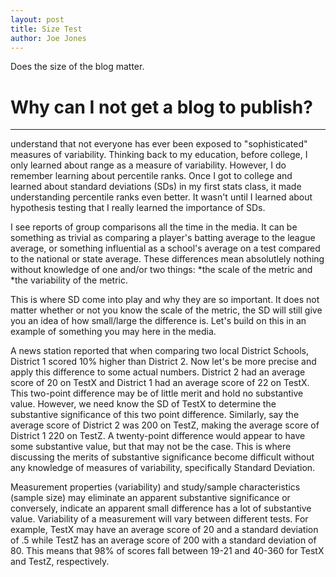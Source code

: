 ```yaml
---
layout: post
title: Size Test
author: Joe Jones
---
```


Does the size of the blog matter.

# Why can I not get a blog to publish?
-----

 understand that not everyone has ever been exposed to "sophisticated" measures of variability. Thinking back to my education, before college, I only learned about range as a measure of variability. However, I do remember learning about percentile ranks. Once I got to college and learned about standard deviations (SDs) in my first stats class, it made understanding percentile ranks even better. It wasn't until I learned about hypothesis testing that I really learned the importance of SDs. 

I see reports of group comparisons all the time in the media. It can be something as trivial as comparing a player's batting average to the league average, or something influential as a school's average on a test compared to the national or state average. These differences mean absolutlely nothing without knowledge of one and/or two things: 
*the scale of the metric and 
*the variability of the metric. 

This is where SD come into play and why they are so important. It does not matter whether or not you know the scale of the metric, the SD will still give you an idea of how small/large the difference is. Let's build on this in an example of something you may here in the media.

A news station reported that when comparing two local District Schools, District 1 scored 10% higher than District 2. Now let's be more precise and apply this difference to some actual numbers. District 2 had an average score of 20 on TestX and District 1 had an average score of 22 on TestX. This two-point difference may be of little merit and hold no substantive value. However, we need know the SD of TestX to determine the substantive significance of this two point difference. Similarly, say the average score of District 2 was 200 on TestZ, making the average score of District 1 220 on TestZ. A twenty-point difference would appear to have some substantive value, but that may not be the case. This is where discussing the merits of substantive significance become difficult without any knowledge of measures of variability, specifically Standard Deviation.

Measurement properties (variability) and study/sample characteristics (sample size) may eliminate an apparent substantive significance or conversely, indicate an apparent small difference has a lot of substantive value. Variability of a measurement will vary between different tests. For example, TestX may have an average score of 20 and a standard deviation of .5 while TestZ has an average score of 200 with a standard deviation of 80. This means that 98% of scores fall between 19-21 and 40-360 for TestX and TestZ, respectively. 